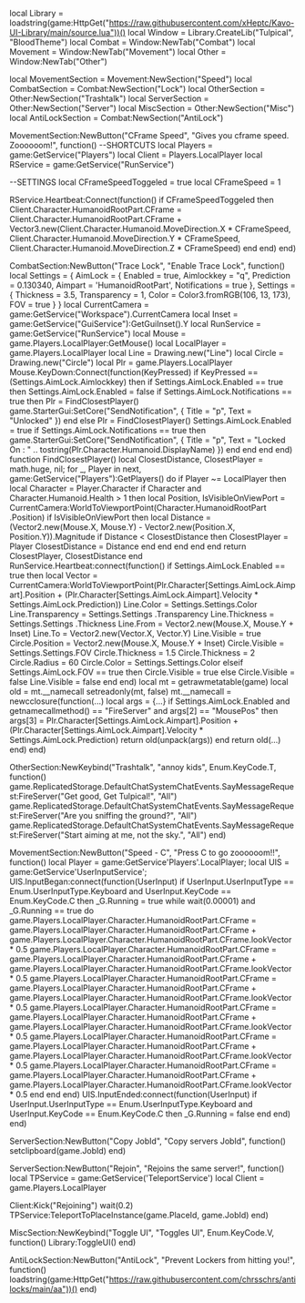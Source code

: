 local Library = loadstring(game:HttpGet("https://raw.githubusercontent.com/xHeptc/Kavo-UI-Library/main/source.lua"))()
local Window = Library.CreateLib("Tulpical", "BloodTheme")
local Combat = Window:NewTab("Combat")
local Movement = Window:NewTab("Movement")
local Other = Window:NewTab("Other")

local MovementSection = Movement:NewSection("Speed")
local CombatSection = Combat:NewSection("Lock")
local OtherSection = Other:NewSection("Trashtalk")
local ServerSection = Other:NewSection("Server")
local MiscSection = Other:NewSection("Misc")
local AntiLockSection = Combat:NewSection("AntiLock")

MovementSection:NewButton("CFrame Speed", "Gives you cframe speed. Zoooooom!", function()
    --SHORTCUTS
local Players = game:GetService("Players")
local Client = Players.LocalPlayer
local RService = game:GetService("RunService")

--SETTINGS
local CFrameSpeedToggeled = true
local CFrameSpeed = 1

RService.Heartbeat:Connect(function()
    if CFrameSpeedToggeled then
        Client.Character.HumanoidRootPart.CFrame = Client.Character.HumanoidRootPart.CFrame + Vector3.new(Client.Character.Humanoid.MoveDirection.X * CFrameSpeed, Client.Character.Humanoid.MoveDirection.Y * CFrameSpeed, Client.Character.Humanoid.MoveDirection.Z * CFrameSpeed)
    end
end)
end)

CombatSection:NewButton("Trace Lock", "Enable Trace Lock", function()
    local Settings = { AimLock = { Enabled = true, Aimlockkey = "q", Prediction = 0.130340, Aimpart = 'HumanoidRootPart', Notifications = true }, Settings = { Thickness = 3.5, Transparency = 1, Color = Color3.fromRGB(106, 13, 173), FOV = true } } local CurrentCamera = game:GetService("Workspace").CurrentCamera local Inset = game:GetService("GuiService"):GetGuiInset().Y local RunService = game:GetService("RunService") local Mouse = game.Players.LocalPlayer:GetMouse() local LocalPlayer = game.Players.LocalPlayer local Line = Drawing.new("Line") local Circle = Drawing.new("Circle") local Plr = game.Players.LocalPlayer Mouse.KeyDown:Connect(function(KeyPressed) if KeyPressed == (Settings.AimLock.Aimlockkey) then if Settings.AimLock.Enabled == true then Settings.AimLock.Enabled = false if Settings.AimLock.Notifications == true then Plr = FindClosestPlayer() game.StarterGui:SetCore("SendNotification", { Title = "p", Text = "Unlocked" }) end else Plr = FindClosestPlayer() Settings.AimLock.Enabled = true if Settings.AimLock.Notifications == true then game.StarterGui:SetCore("SendNotification", { Title = "p", Text = "Locked On : " .. tostring(Plr.Character.Humanoid.DisplayName) }) end end end end) function FindClosestPlayer() local ClosestDistance, ClosestPlayer = math.huge, nil; for _, Player in next, game:GetService("Players"):GetPlayers() do if Player ~= LocalPlayer then local Character = Player.Character if Character and Character.Humanoid.Health > 1 then local Position, IsVisibleOnViewPort = CurrentCamera:WorldToViewportPoint(Character.HumanoidRootPart .Position) if IsVisibleOnViewPort then local Distance = (Vector2.new(Mouse.X, Mouse.Y) - Vector2.new(Position.X, Position.Y)).Magnitude if Distance < ClosestDistance then ClosestPlayer = Player ClosestDistance = Distance end end end end end return ClosestPlayer, ClosestDistance end RunService.Heartbeat:connect(function() if Settings.AimLock.Enabled == true then local Vector = CurrentCamera:WorldToViewportPoint(Plr.Character[Settings.AimLock.Aimpart].Position + (Plr.Character[Settings.AimLock.Aimpart].Velocity * Settings.AimLock.Prediction)) Line.Color = Settings.Settings.Color Line.Transparency = Settings.Settings .Transparency Line.Thickness = Settings.Settings .Thickness Line.From = Vector2.new(Mouse.X, Mouse.Y + Inset) Line.To = Vector2.new(Vector.X, Vector.Y) Line.Visible = true Circle.Position = Vector2.new(Mouse.X, Mouse.Y + Inset) Circle.Visible = Settings.Settings.FOV Circle.Thickness = 1.5 Circle.Thickness = 2 Circle.Radius = 60 Circle.Color = Settings.Settings.Color elseif Settings.AimLock.FOV == true then Circle.Visible = true else Circle.Visible = false Line.Visible = false end end) local mt = getrawmetatable(game) local old = mt.__namecall setreadonly(mt, false) mt.__namecall = newcclosure(function(...) local args = {...} if Settings.AimLock.Enabled and getnamecallmethod() == "FireServer" and args[2] == "MousePos" then args[3] = Plr.Character[Settings.AimLock.Aimpart].Position + (Plr.Character[Settings.AimLock.Aimpart].Velocity * Settings.AimLock.Prediction) return old(unpack(args)) end return old(...) end)
end)


OtherSection:NewKeybind("Trashtalk", "annoy kids", Enum.KeyCode.T, function()
    game.ReplicatedStorage.DefaultChatSystemChatEvents.SayMessageRequest:FireServer("Get good, Get Tulpical!", "All")
    game.ReplicatedStorage.DefaultChatSystemChatEvents.SayMessageRequest:FireServer("Are you sniffing the ground?", "All")
    game.ReplicatedStorage.DefaultChatSystemChatEvents.SayMessageRequest:FireServer("Start aiming at me, not the sky.", "All")
end)

MovementSection:NewButton("Speed - C", "Press C to go zoooooom!!", function()
	local Player = game:GetService'Players'.LocalPlayer;
	local UIS = game:GetService'UserInputService';
	UIS.InputBegan:connect(function(UserInput)
		if UserInput.UserInputType == Enum.UserInputType.Keyboard and UserInput.KeyCode == Enum.KeyCode.C then
			_G.Running = true
			while wait(0.00001) and _G.Running == true do
				game.Players.LocalPlayer.Character.HumanoidRootPart.CFrame = game.Players.LocalPlayer.Character.HumanoidRootPart.CFrame + game.Players.LocalPlayer.Character.HumanoidRootPart.CFrame.lookVector * 0.5
				game.Players.LocalPlayer.Character.HumanoidRootPart.CFrame = game.Players.LocalPlayer.Character.HumanoidRootPart.CFrame + game.Players.LocalPlayer.Character.HumanoidRootPart.CFrame.lookVector * 0.5
				game.Players.LocalPlayer.Character.HumanoidRootPart.CFrame = game.Players.LocalPlayer.Character.HumanoidRootPart.CFrame + game.Players.LocalPlayer.Character.HumanoidRootPart.CFrame.lookVector * 0.5
                game.Players.LocalPlayer.Character.HumanoidRootPart.CFrame = game.Players.LocalPlayer.Character.HumanoidRootPart.CFrame + game.Players.LocalPlayer.Character.HumanoidRootPart.CFrame.lookVector * 0.5
                game.Players.LocalPlayer.Character.HumanoidRootPart.CFrame = game.Players.LocalPlayer.Character.HumanoidRootPart.CFrame + game.Players.LocalPlayer.Character.HumanoidRootPart.CFrame.lookVector * 0.5
                game.Players.LocalPlayer.Character.HumanoidRootPart.CFrame = game.Players.LocalPlayer.Character.HumanoidRootPart.CFrame + game.Players.LocalPlayer.Character.HumanoidRootPart.CFrame.lookVector * 0.5
			end
		end
	end)
	UIS.InputEnded:connect(function(UserInput)
		if UserInput.UserInputType == Enum.UserInputType.Keyboard and UserInput.KeyCode == Enum.KeyCode.C then
			_G.Running = false
		end
	end)
end)

ServerSection:NewButton("Copy JobId", "Copy servers JobId", function()
    setclipboard(game.JobId)
end)

ServerSection:NewButton("Rejoin", "Rejoins the same server!", function()
    local TPService = game:GetService('TeleportService')
local Client = game.Players.LocalPlayer

Client:Kick("Rejoining")
wait(0.2)
TPService:TeleportToPlaceInstance(game.PlaceId, game.JobId)
end)

MiscSection:NewKeybind("Toggle UI", "Toggles UI", Enum.KeyCode.V, function()
	Library:ToggleUI()
end)

AntiLockSection:NewButton("AntiLock", "Prevent Lockers from hitting you!", function()
    loadstring(game:HttpGet("https://raw.githubusercontent.com/chrsschrs/antilocks/main/aa"))()
end)
